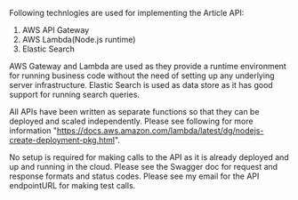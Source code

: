 Following technlogies are used for implementing the Article API:  

1) AWS API Gateway
2) AWS Lambda(Node.js runtime)
3) Elastic Search 

AWS Gateway and Lambda are used as they provide a runtime environment for running business code without the need of setting up any underlying server infrastructure. Elastic Search is used as data store as it has good support for running search queries.  

All APIs have been written as separate functions so that they can be deployed and scaled independently. Please see following for more information "https://docs.aws.amazon.com/lambda/latest/dg/nodejs-create-deployment-pkg.html".  

No setup is required for making calls to the API as it is already deployed and up and running in the cloud. Please see the Swagger doc for request and response formats and status codes. Please see my email for the API endpointURL for making test calls.
